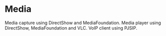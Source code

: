# Media

Media capture using DirectShow and MediaFoundation.
Media player using DirectShow, MediaFoundation and VLC.
VoIP client using PJSIP.